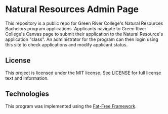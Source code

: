 # Natural Resources Admin Page
This repository is a public repo for Green River College's Natural Resources Bachelors program applications. Applicants navigate to Green River College's Canvas page to submit their application to the Natural Resource's application "class". An administrator for the program can then login using this site to check applications and modify applicant status.

## License
This project is licensed under the MIT license. See LICENSE for full license text and information.

## Technologies
This program was implemented using the [Fat-Free Framework](https://fatfreeframework.com/3.7/home).
